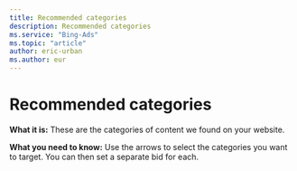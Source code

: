 ```yaml
---
title: Recommended categories
description: Recommended categories
ms.service: "Bing-Ads"
ms.topic: "article"
author: eric-urban
ms.author: eur
---
```


# Recommended categories

**What it is:**  These are the categories of content we found on your website.

**What you need to know:**  Use the arrows to select the categories you want to target. You can then set a separate bid for each.


